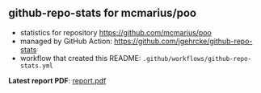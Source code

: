 ## github-repo-stats for mcmarius/poo

- statistics for repository https://github.com/mcmarius/poo
- managed by GitHub Action: https://github.com/jgehrcke/github-repo-stats
- workflow that created this README: `.github/workflows/github-repo-stats.yml`

**Latest report PDF**: [report.pdf](https://github.com/mcmarius/traffic-stats/raw/github-repo-stats/mcmarius/poo/latest-report/report.pdf)

